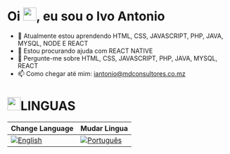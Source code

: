 <h1 align="left">Oi <img src="https://raw.githubusercontent.com/kaueMarques/kaueMarques/master/hi.gif" height="30px">, eu sou o Ivo Antonio</h1>

- 🌱 Atualmente estou aprendendo HTML, CSS, JAVASCRIPT, PHP, JAVA, MYSQL, NODE E REACT 
- 🤔 Estou procurando ajuda com REACT NATIVE 
- 💬 Pergunte-me sobre HTML, CSS, JAVASCRIPT, PHP, JAVA, MYSQL, REACT 
- 📫 Como chegar até mim: iantonio@mdconsultores.co.mz

<h1><img src="https://raw.githubusercontent.com/kaueMarques/kaueMarques/master/hi.gif" height="30px">LINGUAS</h1>

| Change Language                                                                                                       | Mudar Lingua                                                                                                                 |
| --------------------------------------------------------------------------------------------------------------------- | ---------------------------------------------------------------------------------------------------------------------------- |
| [![English](https://img.shields.io/badge/English-green?style=for-the-badge&color=050F2C&logoColor=4C8EDA)](README.md) | [![Português](https://img.shields.io/badge/português-green?style=for-the-badge&color=050F2C&logoColor=4C8EDA)](README_pt.md) | [Português](README_pt.md) |

